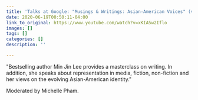 ```yaml
---
title: 'Talks at Google: "Musings & Writings: Asian-American Voices" (video)'
date: 2020-06-19T00:50:11-04:00
link_to_original: https://www.youtube.com/watch?v=xKIA5w2Iflo
images: []
tags: []
categories: []
description: ''

---
```

"Bestselling author Min Jin Lee provides a masterclass on writing. In addition, she speaks about representation in media, fiction, non-fiction and her views on the evolving Asian-American identity."

Moderated by Michelle Pham. 